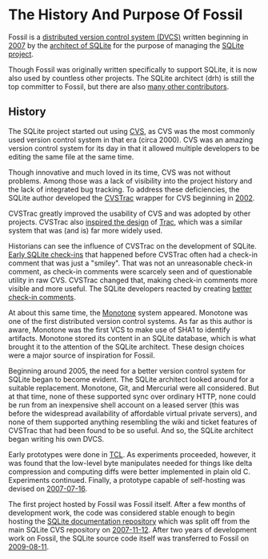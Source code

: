 # The History And Purpose Of Fossil

Fossil is a [distributed version control system (DVCS)][100] written
beginning in [2007][105] by the [architect of SQLite][110] for the
purpose of managing the [SQLite project][115].

[100]: https://en.wikipedia.org/wiki/Distributed_version_control
[105]: /timeline?a=1970-01-01&n1=10
[110]: https://sqlite.org/crew.html
[115]: https://sqlite.org/

Though Fossil was originally written specifically to support SQLite,
it is now also used by countless other projects.  The SQLite architect (drh)
is still the top committer to Fossil, but there are also
[many other contributors][120].

[120]: /reports?type=ci&view=byuser

## History

The SQLite project started out using [CVS][300], as CVS was the most
commonly used version control system in that era (circa 2000).  CVS
was an amazing version control system for its day in that it allowed
multiple developers to be editing the same file at the same time.

[300]: https://en.wikipedia.org/wiki/Concurrent_Versions_System

Though innovative and much loved in its time, CVS was not without problems.
Among those was a lack of visibility into the project history and the
lack of integrated bug tracking.  To address these deficiencies,
the SQLite author developed the [CVSTrac][305] wrapper for CVS beginning
in [2002][310].

[305]: http://cvstrac.org/
[310]: http://cvstrac.org/fossil/timeline?a=19700101&n1=10

CVSTrac greatly improved the usability of CVS and was adopted by
other projects.  CVSTrac also [inspired the design][315] of [Trac][320],
which was a similar system that was (and is) far more widely used.

[315]: https://trac.edgewall.org/wiki/TracHistory
[320]: https://trac.edgewall.org/

Historians can see the influence of CVSTrac on the development of
SQLite.  [Early SQLite check-ins][325] that happened before CVSTrac
often had a check-in comment that was just a "smiley".
That was not an unreasonable check-in comment, as check-in comments
were scarcely seen and of questionable utility in raw CVS.  CVSTrac
changed that, making check-in comments more visible and more useful.
The SQLite developers reacted by creating [better check-in comments][330].

[325]: https://sqlite.org/src/timeline?a=19700101&n1=10
[330]: https://sqlite.org/src/timeline?c=20030101&n1=10&nd

At about this same time, the [Monotone][335] system appeared.
Monotone was one of the first distributed version control systems. As far as
this author is aware, Monotone was the first VCS to make use of
SHA1 to identify artifacts.  Monotone stored its content in an SQLite
database, which is what brought it to the attention of the SQLite architect.
These design choices were a major source of inspiration for Fossil.

[335]: https://www.monotone.ca/

Beginning around 2005, the need for a better version control system
for SQLite began to become evident.  The SQLite architect looked
around for a suitable replacement.  Monotone, Git, and Mercurial were
all considered.  But at that time, none of these supported sync
over ordinary HTTP, none could be run from an inexpensive shell
account on a leased server (this was before the widespread availability
of affordable virtual private servers), and none of them supported anything 
resembling the wiki and ticket features of CVSTrac that had been 
found to be so useful.  And so, the SQLite architect began writing
his own DVCS.

Early prototypes were done in [TCL][340].  As experiments proceeded,
however, it was found that the low-level byte manipulates needed for
things like delta compression and computing diffs
were better implemented in plain old C.
Experiments continued.  Finally, a prototype capable of self-hosting
was devised on [2007-07-16][345].

[340]: https://www.tcl.tk/
[345]: https://fossil-scm.org/fossil/timeline?c=200707211410&n1=10

The first project hosted by Fossil was Fossil itself.  After a
few months of development work, the code was considered stable enough
to begin hosting the [SQLite documentation repository][350] which was
split off from the main SQLite CVS repository on [2007-11-12][355].
After two years of development work on Fossil, the
SQLite source code itself was transferred to Fossil on
[2009-08-11][360].

[350]: https://www.sqlite.org/docsrc/doc/trunk/README.md
[355]: https://www.sqlite.org/docsrc/timeline?c=200711120345&n1=10
[360]: https://sqlite.org/src/timeline?c=b0848925babde524&n1=12&y=ci

